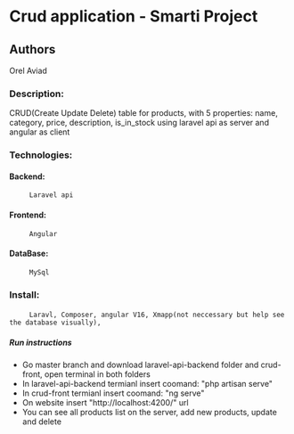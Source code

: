 # Crud application - Smarti Project

## Authors
Orel Aviad
  
### Description:

CRUD(Create Update Delete) table for products, with 5 properties:
name, category, price,  description, is_in_stock using laravel api as server and angular as client
### Technologies:
   #### Backend:
         Laravel api
   #### Frontend:
         Angular
   #### DataBase:
         MySql

### Install:
   ####
         Laravl, Composer, angular V16, Xmapp(not neccessary but help see the database visually),
##### Run instructions
- Go  master branch and  download laravel-api-backend folder and crud-front, open terminal in both folders
- In laravel-api-backend termianl insert coomand: "php artisan serve"
- In crud-front termianl insert coomand: "ng serve"
- On website insert "http://localhost:4200/" url
- You can see all products list on the server, add new products, update and delete

